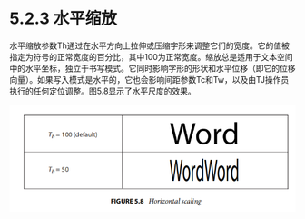 # 5.2.3 水平缩放

水平缩放参数Th通过在水平方向上拉伸或压缩字形来调整它们的宽度。它的值被指定为符号的正常宽度的百分比，其中100为正常宽度。缩放总是适用于文本空间中的水平坐标，独立于书写模式。它同时影响字形的形状和水平位移（即它的位移向量）。如果写入模式是水平的，它也会影响间距参数Tc和Tw，以及由TJ操作员执行的任何定位调整。图5.8显示了水平尺度的效果。

![](<../../.gitbook/assets/image (25).png>)

